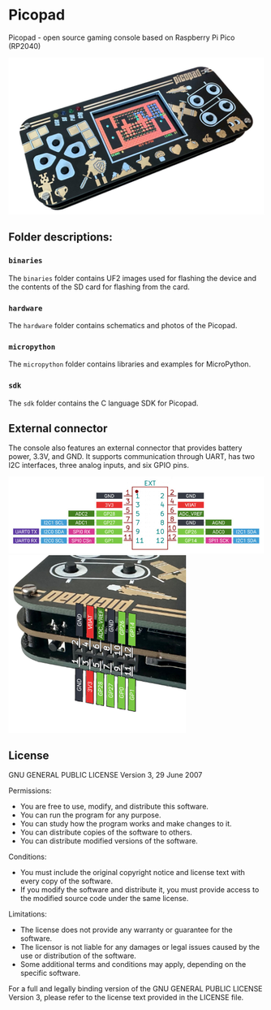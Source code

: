 # Picopad
Picopad - open source gaming console based on Raspberry Pi Pico (RP2040)  

![Picopad](hardware/images/picopad.jpg)

## Folder descriptions:

### `binaries`
The `binaries` folder contains UF2 images used for flashing the device and the contents of the SD card for flashing from the card.

### `hardware`
The `hardware` folder contains schematics and photos of the Picopad.

### `micropython`
The `micropython` folder contains libraries and examples for MicroPython.

### `sdk`
The `sdk` folder contains the C language SDK for Picopad.

## External connector
The console also features an external connector that provides battery power, 3.3V, and GND. It supports communication through UART, has two I2C interfaces, three analog inputs, and six GPIO pins.

![Picopad connector](hardware/images/picopad-connector-schema.jpg)
<img src="hardware/images/picopad-connector.jpg" alt="Picopad connector picture" height="350">


## License
GNU GENERAL PUBLIC LICENSE
Version 3, 29 June 2007

Permissions:
- You are free to use, modify, and distribute this software.
- You can run the program for any purpose.
- You can study how the program works and make changes to it.
- You can distribute copies of the software to others.
- You can distribute modified versions of the software.

Conditions:
- You must include the original copyright notice and license text with every copy of the software.
- If you modify the software and distribute it, you must provide access to the modified source code under the same license.

Limitations:
- The license does not provide any warranty or guarantee for the software.
- The licensor is not liable for any damages or legal issues caused by the use or distribution of the software.
- Some additional terms and conditions may apply, depending on the specific software.

For a full and legally binding version of the GNU GENERAL PUBLIC LICENSE Version 3, please refer to the license text provided in the LICENSE file.


